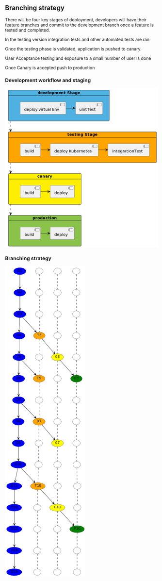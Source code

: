 ## Branching strategy

There will be four key stages of deployment, 
developers will have their feature branches and commit to the development branch once a feature is tested and completed.

In the testing version integration tests and other automated tests are ran

Once the testing phase is validated, application is pushed to canary.

User Acceptance testing and exposure to a small number of user is done

Once Canary is accepted push to production
### Development workflow and staging

![](..\assets\diagrams\continous-integration.png)

### Branching strategy

![](..\assets\diagrams\gitlab-flow.png)